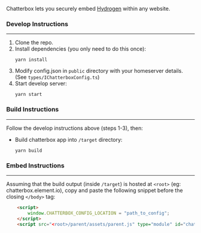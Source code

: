 Chatterbox lets you securely embed [Hydrogen](https://github.com/vector-im/hydrogen-web) within any website.
    
### Develop Instructions
---
1) Clone the repo.
2) Install dependencies (you only need to do this once):
    ```properties
    yarn install
    ```
3) Modify config.json in `public` directory with your homeserver details.  
(See `types/IChatterboxConfig.ts`)
4) Start develop server:
    ```properties
    yarn start
    ```

### Build Instructions
---
Follow the develop instructions above (steps 1-3), then:
- Build chatterbox app into `/target` directory:
    ```properties
    yarn build
    ```

### Embed Instructions
---
Assuming that the build output (inside `/target`) is hosted at `<root>` (eg: chatterbox.element.io), copy and paste the following snippet before the closing `</body>` tag:
```html
	<script>
		window.CHATTERBOX_CONFIG_LOCATION = "path_to_config";
	</script>
	<script src="<root>/parent/assets/parent.js" type="module" id="chatterbox-script"></script>
```
